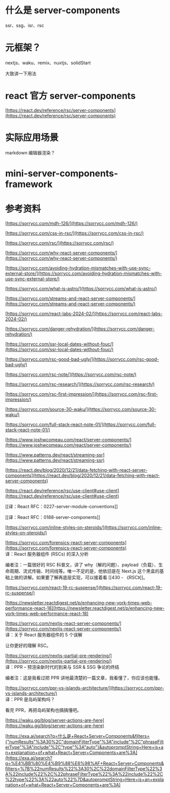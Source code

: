# 什么是 server-components

ssr、ssg、isr、rsc

# 元框架？

nextjs、waku、remix、nuxtjs、solidStart

大致讲一下用法

# react 官方 server-components

[https://react.dev/reference/rsc/server-components](https://react.dev/reference/rsc/server-components)

  

# 实际应用场景

markdown 编辑器渲染？

# mini-server-components-framework

  

# 参考资料

[https://sorrycc.com/mdh-126/](https://sorrycc.com/mdh-126/)

[https://sorrycc.com/css-in-rsc/](https://sorrycc.com/css-in-rsc/)

[https://sorrycc.com/rsc/](https://sorrycc.com/rsc/)

[https://sorrycc.com/why-react-server-components/](https://sorrycc.com/why-react-server-components/)

[https://sorrycc.com/avoiding-hydration-mismatches-with-use-sync-external-store/](https://sorrycc.com/avoiding-hydration-mismatches-with-use-sync-external-store/)

[https://sorrycc.com/what-is-astro/](https://sorrycc.com/what-is-astro/)

[https://sorrycc.com/streams-and-react-server-components/](https://sorrycc.com/streams-and-react-server-components/)

[https://sorrycc.com/react-labs-2024-02/](https://sorrycc.com/react-labs-2024-02/)

[https://sorrycc.com/danger-rehydration/](https://sorrycc.com/danger-rehydration/)

[https://sorrycc.com/ssr-local-dates-without-fouc/](https://sorrycc.com/ssr-local-dates-without-fouc/)

[https://sorrycc.com/rsc-good-bad-ugly/](https://sorrycc.com/rsc-good-bad-ugly/)

[https://sorrycc.com/rsc-note/](https://sorrycc.com/rsc-note/)

[https://sorrycc.com/rsc-research/](https://sorrycc.com/rsc-research/)

[https://sorrycc.com/rsc-first-impression/](https://sorrycc.com/rsc-first-impression/)

[https://sorrycc.com/source-30-waku/](https://sorrycc.com/source-30-waku/)

[https://sorrycc.com/full-stack-react-note-01/](https://sorrycc.com/full-stack-react-note-01/)

[https://www.joshwcomeau.com/react/server-components/](https://www.joshwcomeau.com/react/server-components/)

[https://www.patterns.dev/react/streaming-ssr](https://www.patterns.dev/react/streaming-ssr)

[https://react.dev/blog/2020/12/21/data-fetching-with-react-server-components](https://react.dev/blog/2020/12/21/data-fetching-with-react-server-components)

[https://react.dev/reference/rsc/use-client#use-client](https://react.dev/reference/rsc/use-client#use-client)

[[译：React RFC：0227-server-module-conventions]]

[[译：React RFC：0188-server-components]]

[https://sorrycc.com/inline-styles-on-steroids/](https://sorrycc.com/inline-styles-on-steroids/)

[https://sorrycc.com/forensics-react-server-components](https://sorrycc.com/forensics-react-server-components)  
译：React 服务器组件 (RSCs) 的深入分析  

编者注：一篇很好的 RSC 科普文，讲了 why（解的问题）、payload（负载）、生命周期、流式传输、时间线等。唯一不足的是，他依旧是在 Next.js 这个黑盒的基础上做的讲解。如果要了解再底层实现，可以接着看 [[430 - 《RSC》]]。

[https://sorrycc.com/react-19-rc-suspense/](https://sorrycc.com/react-19-rc-suspense/)

[https://newsletter.reactdigest.net/p/enhancing-new-york-times-web-performance-react-18](https://newsletter.reactdigest.net/p/enhancing-new-york-times-web-performance-react-18)

[https://sorrycc.com/nextjs-react-server-components/](https://sorrycc.com/nextjs-react-server-components/)  
译：关于 React 服务器组件的 5 个误解  

让你更好的理解 RSC。

[https://sorrycc.com/nextjs-partial-pre-rendering/](https://sorrycc.com/nextjs-partial-pre-rendering/)  
译：PPR – 预渲染新时代的到来与 SSR & SSG 争论的终结  

编者注：这是我看过把 PPR 讲地最清楚的一篇文章，我看懂了，你应该也能懂。

[https://sorrycc.com/ppr-vs-islands-architecture/](https://sorrycc.com/ppr-vs-islands-architecture/)  
译：PPR 是岛屿架构吗？  

看完 PPR，再把岛屿架构也搞搞懂吧。

  

[https://waku.gg/blog/server-actions-are-here](https://waku.gg/blog/server-actions-are-here)

  

[https://exa.ai/search?q=什么是+React+Server+Components&filters={"numResults"%3A30%2C"domainFilterType"%3A"include"%2C"phraseFilterType"%3A"include"%2C"type"%3A"auto"}&autopromptString=Here+is+an+explanation+of+what+React+Server+Components+are%3A](https://exa.ai/search?q=%E4%BB%80%E4%B9%88%E6%98%AF+React+Server+Components&filters=%7B%22numResults%22%3A30%2C%22domainFilterType%22%3A%22include%22%2C%22phraseFilterType%22%3A%22include%22%2C%22type%22%3A%22auto%22%7D&autopromptString=Here+is+an+explanation+of+what+React+Server+Components+are%3A)